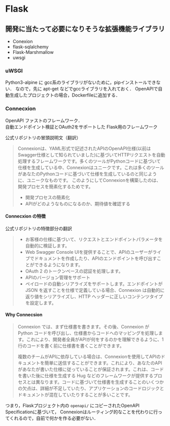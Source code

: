 # Flask

## 開発に当たって必要になりそうな拡張機能ライブラリ

- Conexion
- flask-sqlalchemy
- Flask-Marshmallow
- uwsgi

###  uWSGI
Python3-alpine に gcc系のライブラリがないために，pipインストールできない．
なので，先に apt-get などでgccライブラリを入れておく．
OpenAPIで自動生成したプロジェクトの場合，Dockerfileに追加する．

### Connecxion

OpenAPI ファストのフレームワーク．  
自動エンドポイント検証とOAuth2をサポートした Flask用のフレームワーク

公式リポジトリの冒頭説明文（翻訳）

> Connexionは、YAML形式で記述されたAPIのOpenAPI仕様(以前はSwagger仕様として知られていました)に基づいてHTTPリクエストを自動処理するフレームワークです。多くのツールがPythonコードに基づいて仕様を生成している中、Connexionはユニークです。これは多くのツールがあなたのPythonコードに基づいて仕様を生成しているのと同じように、ユニークなものです。
このようにしてConnexionを構築したのは、開発プロセスを簡素化するためです。
> - 開発プロセスの簡素化
> - APIがどのようなものになるのか、期待値を確認する

#### Connecxion の特徴

公式リポジトリの特徴部分の翻訳

> - お客様の仕様に基づいて、リクエストとエンドポイントパラメータを自動的に検証します。
> - Web Swagger Console UIを提供することで、APIのユーザーがライブでドキュメントを作成したり、APIのエンドポイントを呼び出すことができるようになります。
> - OAuth 2 のトークンベースの認証を処理します。
> - APIのバージョン管理をサポート
> - ペイロードの自動シリアライズをサポートします。エンドポイントが JSON を返すことを仕様で定義している場合、Connexion は自動的に返り値をシリアライズし、HTTP ヘッダーに正しいコンテンツタイプを設定します。

#### Why Connecsion

> Connexion では、まず仕様書を書きます。その後、Connexion が Python コードを呼び出し、仕様書からコードへのマッピングを処理します。これにより、開発者全員がAPIが何をするのかを理解できるように、1行のコードを書く前に仕様書を書くことができます。
> 
> 複数のチームがAPIに依存している場合は、Connexionを使用してAPIのドキュメントを簡単に送信することができます。これにより、あなたのAPIがあなたが書いた仕様に従っていることが保証されます。これは、コードを書いた後に仕様を生成する Hug などのフレームワークが提供するプロセスとは異なります。コードに基づいて仕様書を生成することのいくつかの欠点は、詳細が不足していたり、アプリケーションのコードロジックとドキュメントが混在していたりすることが多いことです。

つまり，Flaskプロジェクト内の `openapi/` にコピーされたOpenAPI Specificationに基づいて，
Connexionはルーティング的なことを代わりに行ってくれるので，自前で何かを作る必要がない．